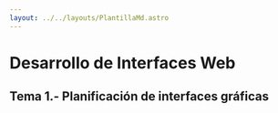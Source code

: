 ```yaml
---
layout: ../../layouts/PlantillaMd.astro
---
```

# Desarrollo de Interfaces Web

## Tema 1.- Planificación de interfaces gráficas

